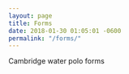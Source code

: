```yaml
---
layout: page
title: Forms
date: 2018-01-30 01:05:01 -0600
permalink: "/forms/"
---
```


Cambridge water polo forms
